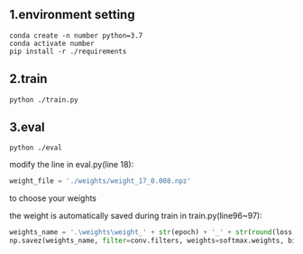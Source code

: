 ## 1.environment setting
```conda
conda create -n number python=3.7
conda activate number
pip install -r ./requirements
```

## 2.train
```shell
python ./train.py
```

## 3.eval
```shell
python ./eval
```

modify the line in eval.py(line 18): 
```python
weight_file = './weights/weight_17_0.008.npz'
```
to choose your weights

the weight is automatically saved during train in train.py(line96~97):
```python
weights_name = '.\weights\weight_' + str(epoch) + '_' + str(round(loss,3))
np.savez(weights_name, filter=conv.filters, weights=softmax.weights, biases=softmax.biases)
```
